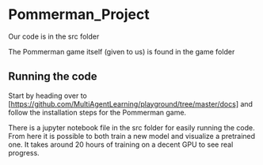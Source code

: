 # Pommerman_Project

Our code is in the src folder

The Pommerman game itself (given to us) is found in the game folder

## Running the code
Start by heading over to [https://github.com/MultiAgentLearning/playground/tree/master/docs] and follow the installation steps for the Pommerman game.

There is a jupyter notebook file in the src folder for easily running the code. 
From here it is possible to both train a new model and visualize a pretrained one.
It takes around 20 hours of training on a decent GPU to see real progress.
